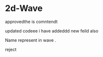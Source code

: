 # 2d-Wave

approvedthe is comntendt 


updated codeee i have addeddd new feild also

Name represent in wave .


reject

